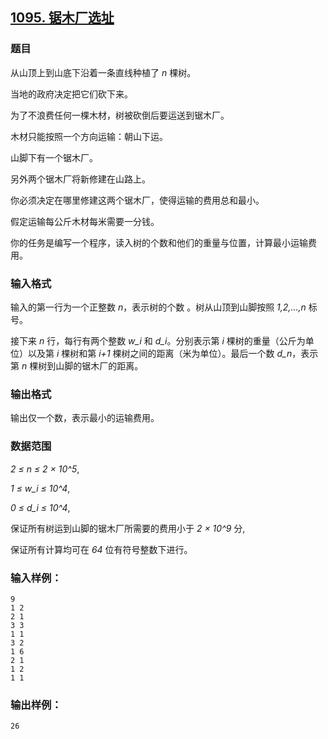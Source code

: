 ## [1095. 锯木厂选址](https://www.acwing.com/problem/content/1097/)

### 题目

从山顶上到山底下沿着一条直线种植了 *n* 棵树。

当地的政府决定把它们砍下来。

为了不浪费任何一棵木材，树被砍倒后要运送到锯木厂。

木材只能按照一个方向运输：朝山下运。

山脚下有一个锯木厂。

另外两个锯木厂将新修建在山路上。

你必须决定在哪里修建这两个锯木厂，使得运输的费用总和最小。

假定运输每公斤木材每米需要一分钱。

你的任务是编写一个程序，读入树的个数和他们的重量与位置，计算最小运输费用。

### 输入格式

输入的第一行为一个正整数 *n*，表示树的个数 。树从山顶到山脚按照 *1,2,…,n* 标号。

接下来 *n* 行，每行有两个整数 *w_i* 和 *d_i*。分别表示第 *i* 棵树的重量（公斤为单位）以及第 *i* 棵树和第 *i+1* 棵树之间的距离（米为单位）。最后一个数 *d_n*，表示第 *n* 棵树到山脚的锯木厂的距离。

### 输出格式

输出仅一个数，表示最小的运输费用。

### 数据范围

*2 ≤ n ≤ 2 × 10^5*,

*1 ≤ w_i ≤ 10^4*,

*0 ≤ d_i ≤ 10^4*,

保证所有树运到山脚的锯木厂所需要的费用小于 *2 × 10^9* 分,

保证所有计算均可在 *64* 位有符号整数下进行。

### 输入样例：

```
9
1 2
2 1
3 3
1 1
3 2
1 6
2 1
1 2
1 1
```

### 输出样例：

```
26
```
